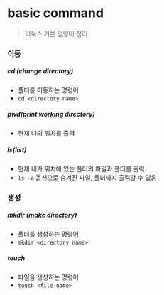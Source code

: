 # basic command

> 리눅스 기본 명령어 정리



### 이동

##### cd (change directory)

- 폴더를 이동하는 명령어
- `cd <directory name>`



##### pwd(print working directory)

- 현재 나의 위치를 출력



##### ls(list)

- 현재 내가 위치해 있는 폴더의 파일과 폴더를 출력
- `ls -a` 옵션으로 숨겨진 파일, 폴더까지 출력할 수 있음



### 생성

##### mkdir (make directory)

- 폴더를 생성하는 명령어	
- `mkdir <directory name>`

##### touch 

- 파일을 생성하는 명령어
- `touch <file name>`





##### 